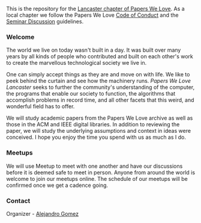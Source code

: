 This is the repository for the [Lancaster chapter of Papers We Love](https://www.meetup.com/papers-we-love-lancaster-meetup-group/). As a local chapter we follow the Papers We Love [Code of Conduct](https://github.com/papers-we-love/lancaster/blob/master/code-of-conduct.md) and the [Seminar Discussion]() guidelines.

### Welcome
The world we live on today wasn't built in a day. It was built over many years by all kinds of people who contributed and built on each other's work to create the marvellous technological society we live in. 

One can simply accept things as they are and move on with life. We like to peek behind the curtain and see how the machinery runs. _Papers We Love Lancaster_ seeks to further the community's understanding of the computer, the programs that enable our society to function, the algorithms that accomplish problems in record time, and all other facets that this weird, and wonderful field has to offer.

We will study academic papers from the Papers We Love archive as well as those in the ACM and IEEE digital libraries. In addition to reviewing the paper, we will study the underlying assumptions and context in ideas were conceived. I hope you enjoy the time you spend with us as much as I do. 


### Meetups
We will use Meetup to meet with one another and have our discussions before it is deemed safe to meet in person. Anyone from around the world is welcome to join our meetups online. The schedule of our meetups will be confirmed once we get a cadence going.

### Contact
Organizer - [Alejandro Gomez](mailto:agomez314@protonmail.com")
